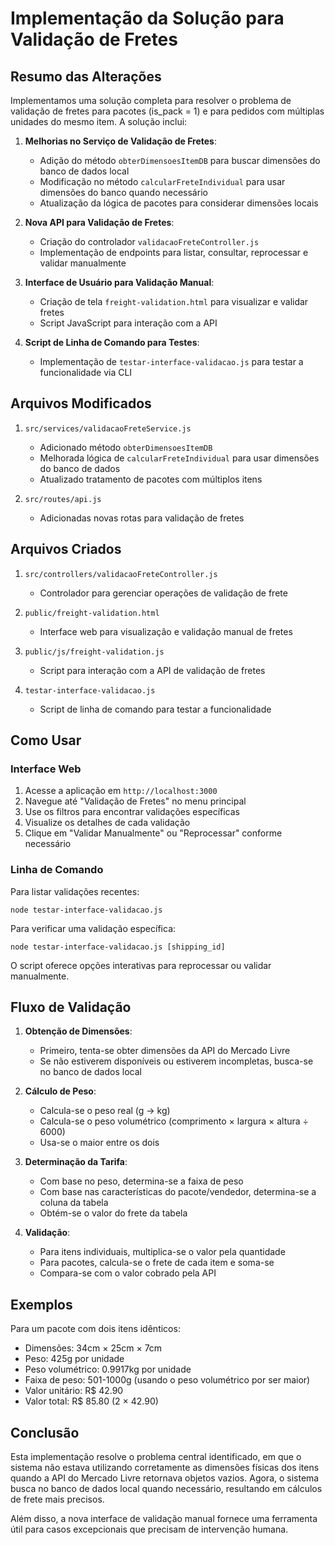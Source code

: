# Implementação da Solução para Validação de Fretes

## Resumo das Alterações

Implementamos uma solução completa para resolver o problema de validação de fretes para pacotes (is_pack = 1) e para pedidos com múltiplas unidades do mesmo item. A solução inclui:

1. **Melhorias no Serviço de Validação de Fretes**:
   - Adição do método `obterDimensoesItemDB` para buscar dimensões do banco de dados local
   - Modificação no método `calcularFreteIndividual` para usar dimensões do banco quando necessário
   - Atualização da lógica de pacotes para considerar dimensões locais

2. **Nova API para Validação de Fretes**:
   - Criação do controlador `validacaoFreteController.js`
   - Implementação de endpoints para listar, consultar, reprocessar e validar manualmente

3. **Interface de Usuário para Validação Manual**:
   - Criação de tela `freight-validation.html` para visualizar e validar fretes
   - Script JavaScript para interação com a API

4. **Script de Linha de Comando para Testes**:
   - Implementação de `testar-interface-validacao.js` para testar a funcionalidade via CLI

## Arquivos Modificados

1. `src/services/validacaoFreteService.js`
   - Adicionado método `obterDimensoesItemDB`
   - Melhorada lógica de `calcularFreteIndividual` para usar dimensões do banco de dados
   - Atualizado tratamento de pacotes com múltiplos itens

2. `src/routes/api.js`
   - Adicionadas novas rotas para validação de fretes

## Arquivos Criados

1. `src/controllers/validacaoFreteController.js`
   - Controlador para gerenciar operações de validação de frete

2. `public/freight-validation.html`
   - Interface web para visualização e validação manual de fretes

3. `public/js/freight-validation.js`
   - Script para interação com a API de validação de fretes

4. `testar-interface-validacao.js`
   - Script de linha de comando para testar a funcionalidade

## Como Usar

### Interface Web

1. Acesse a aplicação em `http://localhost:3000`
2. Navegue até "Validação de Fretes" no menu principal
3. Use os filtros para encontrar validações específicas
4. Visualize os detalhes de cada validação
5. Clique em "Validar Manualmente" ou "Reprocessar" conforme necessário

### Linha de Comando

Para listar validações recentes:
```
node testar-interface-validacao.js
```

Para verificar uma validação específica:
```
node testar-interface-validacao.js [shipping_id]
```

O script oferece opções interativas para reprocessar ou validar manualmente.

## Fluxo de Validação

1. **Obtenção de Dimensões**:
   - Primeiro, tenta-se obter dimensões da API do Mercado Livre
   - Se não estiverem disponíveis ou estiverem incompletas, busca-se no banco de dados local

2. **Cálculo de Peso**:
   - Calcula-se o peso real (g → kg)
   - Calcula-se o peso volumétrico (comprimento × largura × altura ÷ 6000)
   - Usa-se o maior entre os dois

3. **Determinação da Tarifa**:
   - Com base no peso, determina-se a faixa de peso
   - Com base nas características do pacote/vendedor, determina-se a coluna da tabela
   - Obtém-se o valor do frete da tabela

4. **Validação**:
   - Para itens individuais, multiplica-se o valor pela quantidade
   - Para pacotes, calcula-se o frete de cada item e soma-se
   - Compara-se com o valor cobrado pela API

## Exemplos

Para um pacote com dois itens idênticos:
- Dimensões: 34cm × 25cm × 7cm
- Peso: 425g por unidade
- Peso volumétrico: 0.9917kg por unidade
- Faixa de peso: 501-1000g (usando o peso volumétrico por ser maior)
- Valor unitário: R$ 42.90
- Valor total: R$ 85.80 (2 × 42.90)

## Conclusão

Esta implementação resolve o problema central identificado, em que o sistema não estava utilizando corretamente as dimensões físicas dos itens quando a API do Mercado Livre retornava objetos vazios. Agora, o sistema busca no banco de dados local quando necessário, resultando em cálculos de frete mais precisos.

Além disso, a nova interface de validação manual fornece uma ferramenta útil para casos excepcionais que precisam de intervenção humana.

